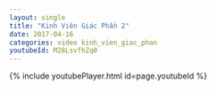 ```yaml
---
layout: single
title: "Kinh Viên Giác Phần 2"
date: 2017-04-16
categories: video kinh_vien_giac_phan
youtubeId: M28LsvfhZq0
---
```


{% include youtubePlayer.html id=page.youtubeId %}